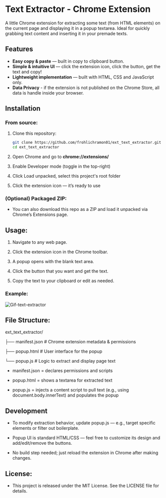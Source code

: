 # Text Extractor - Chrome Extension

A little Chrome extension for extracting some text (from HTML elements) on the current page and displaying it in a popup textarea. Ideal for quickly grabbing text content and inserting it in your premade texts.

## Features

- **Easy copy & paste** — built in copy to clipboard button.
- **Simple & intuitive UI** — click the extension icon, click the button, get the text and copy!
- **Lightweight implementation** — built with HTML, CSS and JavaScript only.
- **Data Privacy** - if the extension is not published on the Chrome Store, all data is handle inside your browser.

## Installation

### From source:

1. Clone this repository:

   ```bash
   git clone https://github.com/frohlichramon01/ext_text_extractor.git
   cd ext_text_extractor

   ```

2. Open Chrome and go to **chrome://extensions/**

3. Enable Developer mode (toggle in the top-right)

4. Click Load unpacked, select this project's root folder

5. Click the extension icon — it’s ready to use

### (Optional) Packaged ZIP:

- You can also download this repo as a ZIP and load it unpacked via Chrome’s Extensions page.

## Usage:

1. Navigate to any web page.

2. Click the extension icon in the Chrome toolbar.

3. A popup opens with the blank text area.

4. Click the button that you want and get the text.

5. Copy the text to your clipboard or edit as needed.

### Example:
![Gif-text-extractor](https://github.com/user-attachments/assets/75c85779-3993-4edb-9758-adeec6da69ec)

## File Structure:

ext_text_extractor/
<p>├── manifest.json # Chrome extension metadata & permissions</p>
<p>├── popup.html # User interface for the popup</p>
<p>└── popup.js # Logic to extract and display page text</p>

- manifest.json = declares permissions and scripts

- popup.html = shows a textarea for extracted text

- popup.js = injects a content script to pull text (e.g., using document.body.innerText) and populates the popup

## Development

- To modify extraction behavior, update popup.js — e.g., target specific elements or filter out boilerplate.

- Popup UI is standard HTML/CSS — feel free to customize its design and add/edit/remove the buttons.

- No build step needed; just reload the extension in Chrome after making changes.

## License:

- This project is released under the MIT License. See the LICENSE file for details.
